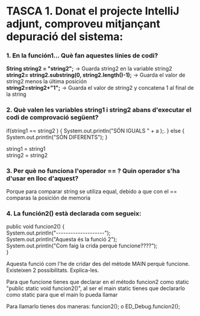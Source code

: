 # TASCA 1. Donat el projecte IntelliJ adjunt, comproveu mitjançant depuració del sistema:

### 1. En la función1… Què fan aquestes línies de codi?
**String string2 = "string2";** → Guarda string2 en la variable string2<br/>
**string2= string2.substring(0, string2.length()-1);** → Guarda el valor de string2 menos la última posición <br/>
**string2=string2+"1";** → Guarda el valor de string2 y concatena 1 al final de la string<br/>


### 2. Què valen les variables string1 i string2 abans d'executar el codi de comprovació següent?
if(string1 == string2 ) {
System.out.println("SÓN IGUALS " + a );.
}
else {
System.out.println("SÓN DIFERENTS");
}

string1 = string1<br/>
string2 = string2

### 3. Per què no funciona l'operador == ? Quin operador s'ha d'usar en lloc d'aquest?
Porque para comparar string se utiliza equal, debido a que con el == comparas la posición de memoria

### 4. La función2() està declarada com segueix:
public void funcion2() {
<br/>System.out.println("--------------------");
<br/>System.out.println("Aquesta és la funció 2");
<br/>System.out.println("Com faig la crida perquè funcione????");
<br/>}

Aquesta funció com l'he de cridar des del mètode MAIN perquè funcione. Existeixen 2
possibilitats. Explica-les.

Para que funcione tienes que declarar en el método funcion2 como static "public static void funcion2()", al ser el main static tienes que declararlo como static para que el main lo pueda llamar

Para llamarlo tienes dos maneras:
funcion2(); o ED_Debug.funcion2();
